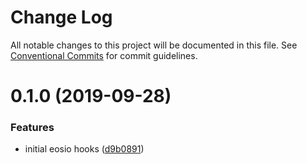 # Change Log

All notable changes to this project will be documented in this file.
See [Conventional Commits](https://conventionalcommits.org) for commit guidelines.

# 0.1.0 (2019-09-28)


### Features

* initial eosio hooks ([d9b0891](https://github.com/blockmatic/eos-hooks/commit/d9b0891))

